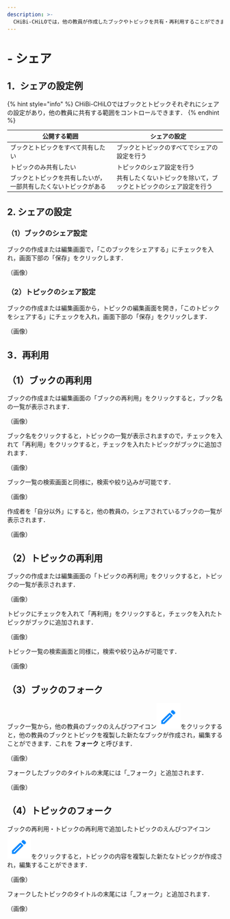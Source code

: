 ```yaml
---
description: >-
  CHiBi-CHiLOでは，他の教員が作成したブックやトピックを共有・再利用することができます．ただし，トピックやブックを作成した教員が，元のトピックやブックを変更・削除すると，再利用先のトピックやブックも変更・削除されます．また，シェアを停止すると見えなくなります．
---
```


# - シェア

## 1．シェアの設定例

{% hint style="info" %}
CHiBi-CHiLOではブックとトピックそれぞれにシェアの設定があり，他の教員に共有する範囲をコントロールできます．
{% endhint %}

| 公開する範囲            | シェアの設定 |
| ----------------- | ------ |
| ブックとトピックをすべて共有したい |ブックとトピックのすべてでシェアの設定を行う|
|トピックのみ共有したい|トピックのシェア設定を行う|
|ブックとトピックを共有したいが，一部共有したくないトピックがある|共有したくないトピックを除いて，ブックとトピックのシェア設定を行う|

## 2. シェアの設定

### （1）ブックのシェア設定

ブックの作成または編集画面で，「このブックをシェアする」にチェックを入れ，画面下部の「保存」をクリックします．

（画像）

### （2）トピックのシェア設定

ブックの作成または編集画面から，トピックの編集画面を開き，「このトピックをシェアする」にチェックを入れ，画面下部の「保存」をクリックします．

（画像）

## 3．再利用

## （1）ブックの再利用

ブックの作成または編集画面の「ブックの再利用」をクリックすると，ブック名の一覧が表示されます．

（画像）

ブック名をクリックすると，トピックの一覧が表示されますので，チェックを入れて「再利用」をクリックすると，チェックを入れたトピックがブックに追加されます．

（画像）

ブック一覧の検索画面と同様に，検索や絞り込みが可能です．

（画像）

作成者を「自分以外」にすると，他の教員の，シェアされているブックの一覧が表示されます．

（画像）

## （2）トピックの再利用

ブックの作成または編集画面の「トピックの再利用」をクリックすると，トピックの一覧が表示されます．

（画像）

トピックにチェックを入れて「再利用」をクリックすると，チェックを入れたトピックがブックに追加されます．

（画像）

トピック一覧の検索画面と同様に，検索や絞り込みが可能です．

（画像）

## （3）ブックのフォーク

ブック一覧から，他の教員のブックのえんぴつアイコン<img src="../.gitbook/assets/pencil.png" alt="" data-size="line">をクリックすると，他の教員のブックとトピックを複製した新たなブックが作成され，編集することができます．これを **フォーク** と呼びます．

（画像）

フォークしたブックのタイトルの末尾には「\_フォーク」と追加されます．

（画像）

## （4）トピックのフォーク

ブックの再利用・トピックの再利用で追加したトピックのえんぴつアイコン<img src="../.gitbook/assets/pencil.png" alt="" data-size="line">をクリックすると，トピックの内容を複製した新たなトピックが作成され，編集することができます．

（画像）

フォークしたトピックのタイトルの末尾には「\_フォーク」と追加されます．

（画像）
